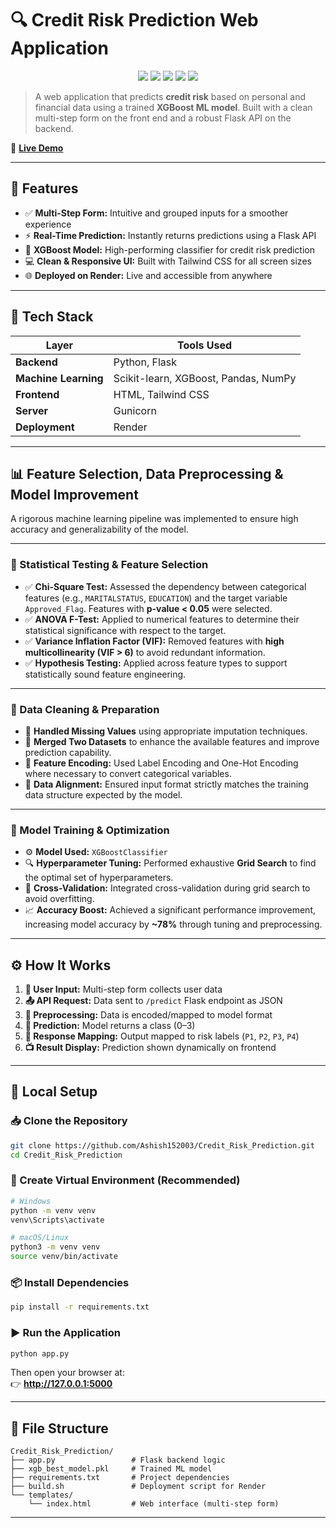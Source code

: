 # 🔍 Credit Risk Prediction Web Application

<p align="center">
  <img src="https://img.shields.io/badge/Python-3776AB?style=for-the-badge&logo=python&logoColor=white" />
  <img src="https://img.shields.io/badge/Flask-000000?style=for-the-badge&logo=flask&logoColor=white" />
  <img src="https://img.shields.io/badge/scikit--learn-F7931E?style=for-the-badge&logo=scikit-learn&logoColor=white" />
  <img src="https://img.shields.io/badge/XGBoost-006600?style=for-the-badge&logo=xgboost&logoColor=white" />
  <img src="https://img.shields.io/badge/Render-46E3B7?style=for-the-badge&logo=render&logoColor=white" />
</p>

> A web application that predicts **credit risk** based on personal and financial data using a trained **XGBoost ML model**. Built with a clean multi-step form on the front end and a robust Flask API on the backend.

🎯 **[Live Demo](https://credit-risk-predictor-02fj.onrender.com/)**

---

## 🚀 Features

- ✅ **Multi-Step Form:** Intuitive and grouped inputs for a smoother experience  
- ⚡ **Real-Time Prediction:** Instantly returns predictions using a Flask API  
- 🎯 **XGBoost Model:** High-performing classifier for credit risk prediction  
- 💻 **Clean & Responsive UI:** Built with Tailwind CSS for all screen sizes  
- 🌐 **Deployed on Render:** Live and accessible from anywhere  

---

## 🧠 Tech Stack

| Layer         | Tools Used                                  |
|---------------|---------------------------------------------|
| **Backend**   | Python, Flask                               |
| **Machine Learning** | Scikit-learn, XGBoost, Pandas, NumPy     |
| **Frontend**  | HTML, Tailwind CSS                          |
| **Server**    | Gunicorn                                    |
| **Deployment**| Render                                      |

---

## 📊 Feature Selection, Data Preprocessing & Model Improvement

A rigorous machine learning pipeline was implemented to ensure high accuracy and generalizability of the model.

---

### 🧪 Statistical Testing & Feature Selection

- ✅ **Chi-Square Test:** Assessed the dependency between categorical features (e.g., `MARITALSTATUS`, `EDUCATION`) and the target variable `Approved_Flag`. Features with **p-value < 0.05** were selected.
- ✅ **ANOVA F-Test:** Applied to numerical features to determine their statistical significance with respect to the target.
- ✅ **Variance Inflation Factor (VIF):** Removed features with **high multicollinearity (VIF > 6)** to avoid redundant information.
- ✅ **Hypothesis Testing:** Applied across feature types to support statistically sound feature engineering.

---

### 🧹 Data Cleaning & Preparation

- 🧼 **Handled Missing Values** using appropriate imputation techniques.
- 🔗 **Merged Two Datasets** to enhance the available features and improve prediction capability.
- 🧠 **Feature Encoding:** Used Label Encoding and One-Hot Encoding where necessary to convert categorical variables.
- 📐 **Data Alignment:** Ensured input format strictly matches the training data structure expected by the model.

---

### 🔧 Model Training & Optimization

- ⚙️ **Model Used:** `XGBoostClassifier`
- 🔍 **Hyperparameter Tuning:** Performed exhaustive **Grid Search** to find the optimal set of hyperparameters.
- 🔁 **Cross-Validation:** Integrated cross-validation during grid search to avoid overfitting.
- 📈 **Accuracy Boost:** Achieved a significant performance improvement, increasing model accuracy by **~78%** through tuning and preprocessing.

---

## ⚙️ How It Works

1. **🧾 User Input:** Multi-step form collects user data
2. **📤 API Request:** Data sent to `/predict` Flask endpoint as JSON
3. **🧪 Preprocessing:** Data is encoded/mapped to model format
4. **🤖 Prediction:** Model returns a class (0–3)
5. **🔁 Response Mapping:** Output mapped to risk labels (`P1`, `P2`, `P3`, `P4`)
6. **📺 Result Display:** Prediction shown dynamically on frontend

---

## 🧪 Local Setup

### 📥 Clone the Repository

```bash
git clone https://github.com/Ashish152003/Credit_Risk_Prediction.git
cd Credit_Risk_Prediction
```

### 🧰 Create Virtual Environment (Recommended)

```bash
# Windows
python -m venv venv
venv\Scripts\activate

# macOS/Linux
python3 -m venv venv
source venv/bin/activate
```

### 📦 Install Dependencies

```bash
pip install -r requirements.txt
```

### ▶️ Run the Application

```bash
python app.py
```

Then open your browser at:  
👉 **http://127.0.0.1:5000**

---

## 📁 File Structure

```
Credit_Risk_Prediction/
├── app.py                 # Flask backend logic
├── xgb_best_model.pkl     # Trained ML model
├── requirements.txt       # Project dependencies
├── build.sh               # Deployment script for Render
└── templates/
    └── index.html         # Web interface (multi-step form)
```

---
